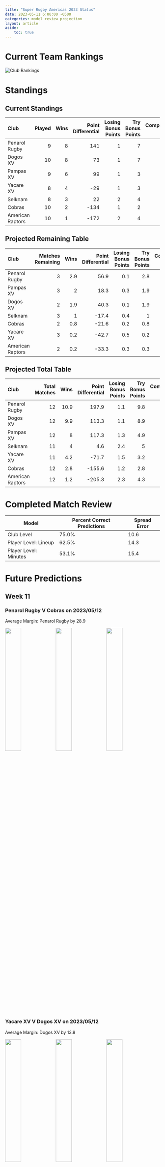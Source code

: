 ```yaml
---  
title: "Super Rugby Americas 2023 Status"  
date: 2023-05-11 6:00:00 -0500  
categories: model review projection  
layout: article  
aside:  
    toc: true  
---
```

# Current Team Rankings


![Club Rankings](plots/rankings_Super-Rugby-Americas-2023.png)
# Standings

## Current Standings


| Club             |   Played |   Wins |   Point Differential |   Losing Bonus Points |   Try Bonus Points |   Competition Points |
|:-----------------|---------:|-------:|---------------------:|----------------------:|-------------------:|---------------------:|
| Penarol Rugby    |        9 |      8 |                  141 |                     1 |                  7 |                   40 |
| Dogos XV         |       10 |      8 |                   73 |                     1 |                  7 |                   40 |
| Pampas XV        |        9 |      6 |                   99 |                     1 |                  3 |                   28 |
| Yacare XV        |        8 |      4 |                  -29 |                     1 |                  3 |                   20 |
| Selknam          |        8 |      3 |                   22 |                     2 |                  4 |                   18 |
| Cobras           |       10 |      2 |                 -134 |                     1 |                  2 |                   11 |
| American Raptors |       10 |      1 |                 -172 |                     2 |                  4 |                   10 |



## Projected Remaining Table


| Club             |   Matches Remaining |   Wins |   Point Differential |   Losing Bonus Points |   Try Bonus Points |   Competition Points |
|:-----------------|--------------------:|-------:|---------------------:|----------------------:|-------------------:|---------------------:|
| Penarol Rugby    |                   3 |    2.9 |                 56.9 |                   0.1 |                2.8 |                 14.4 |
| Pampas XV        |                   3 |    2   |                 18.3 |                   0.3 |                1.9 |                 10.2 |
| Dogos XV         |                   2 |    1.9 |                 40.3 |                   0.1 |                1.9 |                  9.6 |
| Selknam          |                   3 |    1   |                -17.4 |                   0.4 |                1   |                  5.3 |
| Cobras           |                   2 |    0.8 |                -21.6 |                   0.2 |                0.8 |                  4   |
| Yacare XV        |                   3 |    0.2 |                -42.7 |                   0.5 |                0.2 |                  1.7 |
| American Raptors |                   2 |    0.2 |                -33.3 |                   0.3 |                0.3 |                  1.5 |



## Projected Total Table


| Club             |   Total Matches |   Wins |   Point Differential |   Losing Bonus Points |   Try Bonus Points |   Competition Points |
|:-----------------|----------------:|-------:|---------------------:|----------------------:|-------------------:|---------------------:|
| Penarol Rugby    |              12 |   10.9 |                197.9 |                   1.1 |                9.8 |                 54.4 |
| Dogos XV         |              12 |    9.9 |                113.3 |                   1.1 |                8.9 |                 49.6 |
| Pampas XV        |              12 |    8   |                117.3 |                   1.3 |                4.9 |                 38.2 |
| Selknam          |              11 |    4   |                  4.6 |                   2.4 |                5   |                 23.3 |
| Yacare XV        |              11 |    4.2 |                -71.7 |                   1.5 |                3.2 |                 21.7 |
| Cobras           |              12 |    2.8 |               -155.6 |                   1.2 |                2.8 |                 15   |
| American Raptors |              12 |    1.2 |               -205.3 |                   2.3 |                4.3 |                 11.5 |



# Completed Match Review


| Model | Percent Correct Predictions | Spread Error |
| ------ | ------ | ------ |
| Club Level | 75.0% | 10.6 |
| Player Level: Lineup | 62.5% | 14.3 |
| Player Level: Minutes | 53.1% | 15.4 |


# Future Predictions

## Week 11

### Penarol Rugby V Cobras on 2023/05/12


Average Margin: Penarol Rugby by 28.9

<p float="left">
<img src="plots/performances_Penarol Rugby_V_Cobras_11.png" width="32%" />
<img src="plots/resultbar_Penarol Rugby_V_Cobras_11.png" width="32%" />
<img src="plots/spreads_Penarol Rugby_V_Cobras_11.png" width="32%" />
</p>

### Yacare XV V Dogos XV on 2023/05/12


Average Margin: Dogos XV by 13.8

<p float="left">
<img src="plots/performances_Yacare XV_V_Dogos XV_11.png" width="32%" />
<img src="plots/resultbar_Yacare XV_V_Dogos XV_11.png" width="32%" />
<img src="plots/spreads_Yacare XV_V_Dogos XV_11.png" width="32%" />
</p>

### Pampas XV V Selknam on 2023/05/12


Average Margin: Pampas XV by 10.9

<p float="left">
<img src="plots/performances_Pampas XV_V_Selknam_11.png" width="32%" />
<img src="plots/resultbar_Pampas XV_V_Selknam_11.png" width="32%" />
<img src="plots/spreads_Pampas XV_V_Selknam_11.png" width="32%" />
</p>

## Week 12

### Penarol Rugby V Pampas XV on 2023/05/19


Average Margin: Penarol Rugby by 10.6

<p float="left">
<img src="plots/performances_Penarol Rugby_V_Pampas XV_12.png" width="32%" />
<img src="plots/resultbar_Penarol Rugby_V_Pampas XV_12.png" width="32%" />
<img src="plots/spreads_Penarol Rugby_V_Pampas XV_12.png" width="32%" />
</p>

### Selknam V Yacare XV on 2023/05/20


Average Margin: Selknam by 11.1

<p float="left">
<img src="plots/performances_Selknam_V_Yacare XV_12.png" width="32%" />
<img src="plots/resultbar_Selknam_V_Yacare XV_12.png" width="32%" />
<img src="plots/spreads_Selknam_V_Yacare XV_12.png" width="32%" />
</p>

### Dogos XV V American Raptors on 2023/05/21


Average Margin: Dogos XV by 27.0

<p float="left">
<img src="plots/performances_Dogos XV_V_American Raptors_12.png" width="32%" />
<img src="plots/resultbar_Dogos XV_V_American Raptors_12.png" width="32%" />
<img src="plots/spreads_Dogos XV_V_American Raptors_12.png" width="32%" />
</p>

## Week 13

### Pampas XV V Yacare XV on 2023/05/26


Average Margin: Pampas XV by 18.2

<p float="left">
<img src="plots/performances_Pampas XV_V_Yacare XV_13.png" width="32%" />
<img src="plots/resultbar_Pampas XV_V_Yacare XV_13.png" width="32%" />
<img src="plots/spreads_Pampas XV_V_Yacare XV_13.png" width="32%" />
</p>

### Penarol Rugby V Selknam on 2023/05/26


Average Margin: Penarol Rugby by 17.9

<p float="left">
<img src="plots/performances_Penarol Rugby_V_Selknam_13.png" width="32%" />
<img src="plots/resultbar_Penarol Rugby_V_Selknam_13.png" width="32%" />
<img src="plots/spreads_Penarol Rugby_V_Selknam_13.png" width="32%" />
</p>

### Cobras V American Raptors on 2023/05/27


Average Margin: Cobras by 6.8

<p float="left">
<img src="plots/performances_Cobras_V_American Raptors_13.png" width="32%" />
<img src="plots/resultbar_Cobras_V_American Raptors_13.png" width="32%" />
<img src="plots/spreads_Cobras_V_American Raptors_13.png" width="32%" />
</p>

